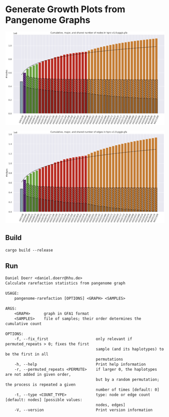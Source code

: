 # Generate Growth Plots from Pangenome Graphs

![Cumulative, major, and shared number of nodes in hprc-v1.0-pggb.gfa](docs/nodes_ordered.png?raw=true "Cumulative, major, and shared number of nodes in hprc-v1.0-pggb.gfa")


![Cumulative, major, and shared number of edges in hprc-v1.0-pggb.gfa](docs/edges_ordered.png?raw=true "Cumulative, major, and shared number of edges in hprc-v1.0-pggb.gfa")
## Build

`cargo build --release`

## Run

```
Daniel Doerr <daniel.doerr@hhu.de>
Calculate rarefaction statistics from pangenome graph

USAGE:
    pangenome-rarefaction [OPTIONS] <GRAPH> <SAMPLES>

ARGS:
    <GRAPH>      graph in GFA1 format
    <SAMPLES>    file of samples; their order determines the cumulative count

OPTIONS:
    -f, --fix_first                     only relevant if permuted_repeats > 0; fixes the first
                                        sample (and its haplotypes) to be the first in all
                                        permutations
    -h, --help                          Print help information
    -r, --permuted_repeats <PERMUTE>    if larger 0, the haplotypes are not added in given order,
                                        but by a random permutation; the process is repeated a given
                                        number of times [default: 0]
    -t, --type <COUNT_TYPE>             type: node or edge count [default: nodes] [possible values:
                                        nodes, edges]
    -V, --version                       Print version information
```
